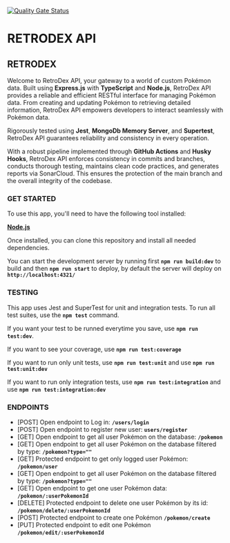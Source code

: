 [![Quality Gate Status](https://sonarcloud.io/api/project_badges/measure?project=Killuina_BACK-pokedex&metric=alert_status)](https://sonarcloud.io/summary/new_code?id=Killuina_BACK-pokedex)

# RETRODEX API

## RETRODEX

Welcome to RetroDex API, your gateway to a world of custom Pokémon data. Built using **Express.js** with **TypeScript** and **Node.js**, RetroDex API provides a reliable and efficient RESTful interface for managing Pokémon data. From creating and updating Pokémon to retrieving detailed information, RetroDex API empowers developers to interact seamlessly with Pokémon data.

Rigorously tested using **Jest**, **MongoDb Memory Server**, and **Supertest**, RetroDex API guarantees reliability and consistency in every operation.

With a robust pipeline implemented through **GitHub Actions** and **Husky Hooks**, RetroDex API enforces consistency in commits and branches, conducts thorough testing, maintains clean code practices, and generates reports via SonarCloud. This ensures the protection of the main branch and the overall integrity of the codebase.

### **GET STARTED**

To use this app, you'll need to have the following tool installed:

**[Node.js](https://nodejs.org/en/)**

Once installed, you can clone this repository and install all needed dependencies.

You can start the development server by running first **`npm run build:dev`** to build and then **`npm run start`** to deploy, by default the server will deploy on **`http://localhost:4321/`**

### **TESTING**

This app uses Jest and SuperTest for unit and integration tests. To run all test suites, use the **`npm test`** command.

If you want your test to be runned everytime you save, use **`npm run test:dev`**.

If you want to see your coverage, use **`npm run test:coverage`**

If you want to run only unit tests, use **`npm run test:unit`** and use **`npm run test:unit:dev`**

If you want to run only integration tests, use **`npm run test:integration`** and use **`npm run test:integration:dev`**

### **ENDPOINTS**

- [POST] Open endpoint to Log in: **`/users/login`**
- [POST] Open endpoint to register new user: **`users/register`**
- [GET] Open endpoint to get all user Pokémon on the database: **`/pokemon`**
- [GET] Open endpoint to get all user Pokémon on the database filtered by type: **`/pokemon?type=""`**
- [GET] Protected endpoint to get only logged user Pokémon: **`/pokemon/user`**
- [GET] Open endpoint to get all user Pokémon on the database filtered by type: **`/pokemon?type=""`**
- [GET] Open endpoint to get one user Pokémon data: **`/pokemon/:userPokemonId`**
- [DELETE] Protected endpoint to delete one user Pokémon by its id: **`/pokemon/delete/:userPokemonId`**
- [POST] Protected endpoint to create one Pokémon **`/pokemon/create`**
- [PUT] Protected endpoint to edit one Pokémon **`/pokemon/edit/:userPokemonId`**

